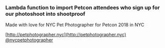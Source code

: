 ### Lambda function to import Petcon attendees who sign up for our photoshoot into shootproof

Made with love for NYC Pet Photographer for Petcon 2018 in NYC

[http://petphotographer.nyc](http://petphotographer.nyc)
[@nycpetphotographer](https://www.instagram.com/nycpetphotographer/)
